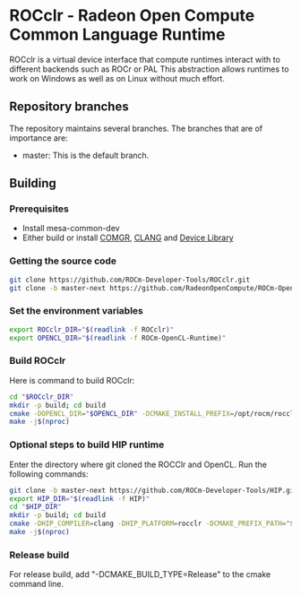# ROCclr - Radeon Open Compute Common Language Runtime
ROCclr is a virtual device interface that compute runtimes interact with to different backends such as ROCr or PAL
This abstraction allows runtimes to work on Windows as well as on Linux without much effort.

## Repository branches
The repository maintains several branches. The branches that are of importance are:

-   master: This is the default branch.

## Building

### Prerequisites

-   Install mesa-common-dev
-   Either build or install [COMGR](https://github.com/RadeonOpenCompute/ROCm-CompilerSupport), [CLANG](https://github.com/RadeonOpenCompute/llvm-project) and [Device Library](https://github.com/RadeonOpenCompute/ROCm-Device-Libs)

### Getting the source code

```bash
git clone https://github.com/ROCm-Developer-Tools/ROCclr.git
git clone -b master-next https://github.com/RadeonOpenCompute/ROCm-OpenCL-Runtime.git
```

### Set the environment variables

```bash
export ROCclr_DIR="$(readlink -f ROCclr)"
export OPENCL_DIR="$(readlink -f ROCm-OpenCL-Runtime)"
```

### Build ROCclr
Here is command to build ROCclr:

```bash
cd "$ROCclr_DIR"
mkdir -p build; cd build
cmake -DOPENCL_DIR="$OPENCL_DIR" -DCMAKE_INSTALL_PREFIX=/opt/rocm/rocclr ..
make -j$(nproc)
```

### Optional steps to build HIP runtime
Enter the directory where git cloned the ROCClr and OpenCL. Run the following commands:

```bash
git clone -b master-next https://github.com/ROCm-Developer-Tools/HIP.git
export HIP_DIR="$(readlink -f HIP)"
cd "$HIP_DIR"
mkdir -p build; cd build
cmake -DHIP_COMPILER=clang -DHIP_PLATFORM=rocclr -DCMAKE_PREFIX_PATH="$ROCclr_DIR/build" ..
make -j$(nproc)
```

### Release build
For release build, add "-DCMAKE_BUILD_TYPE=Release" to the cmake command line.
